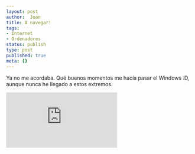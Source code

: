 ```yaml
---
layout: post
author:  Joan
title: A navegar!
tags:
- Internet
- Ordenadores
status: publish
type: post
published: true
meta: {}
---
```

Ya no me acordaba. Qué buenos momentos me hacía pasar el Windows :D, aunque nunca he llegado a estos extremos.

<iframe src="http://www.youtube.com/embed/1O-5qa0NitE" frameborder="0"></iframe>